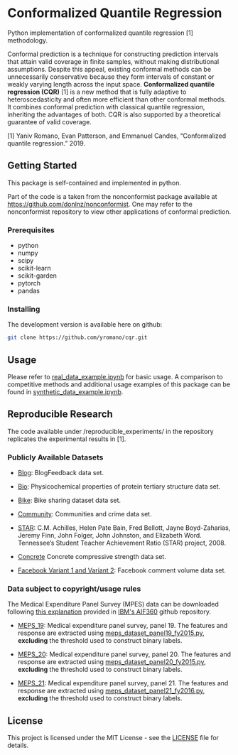 # Conformalized Quantile Regression

Python implementation of conformalized quantile regression [1] methodology.

Conformal prediction is a technique for constructing prediction intervals that attain valid coverage in finite samples, without making distributional assumptions. Despite this appeal, existing conformal methods can be unnecessarily conservative because they form intervals of constant or weakly varying length across the input space. **Conformalized quantile regression (CQR)** [1] is a new method that is fully adaptive to heteroscedasticity and often more efficient than other conformal methods. It combines conformal prediction with classical quantile regression, inheriting the advantages of both. CQR is also supported by a theoretical guarantee of valid coverage.

[1] Yaniv Romano, Evan Patterson, and Emmanuel Candes, “Conformalized quantile regression.” 2019.

## Getting Started

This package is self-contained and implemented in python.

Part of the code is a taken from the nonconformist package available at https://github.com/donlnz/nonconformist. One may refer to the nonconformist repository to view other applications of conformal prediction.  

### Prerequisites

* python
* numpy
* scipy
* scikit-learn
* scikit-garden
* pytorch
* pandas

### Installing

The development version is available here on github:
```bash
git clone https://github.com/yromano/cqr.git
```

## Usage

Please refer to [real_data_example.ipynb](real_data_example.ipynb) for basic usage. A comparison to competitive methods and additional usage examples of this package can be found in [synthetic_data_example.ipynb](synthetic_data_example.ipynb).

## Reproducible Research

The code available under /reproducible_experiments/ in the repository replicates the experimental results in [1].

### Publicly Available Datasets

* [Blog](https://archive.ics.uci.edu/ml/datasets/BlogFeedback): BlogFeedback data set.

* [Bio](https://archive.ics.uci.edu/ml/datasets/Physicochemical+Properties+of+Protein+Tertiary+Structure): Physicochemical  properties  of  protein  tertiary  structure  data  set.

* [Bike](https://archive.ics.uci.edu/ml/datasets/bike+sharing+dataset): Bike  sharing  dataset  data  set.

* [Community](http://archive.ics.uci.edu/ml/datasets/communities+and+crime): Communities   and   crime   data   set.

* [STAR](https://www.rdocumentation.org/packages/AER/versions/1.2-6/topics/STAR): C.M. Achilles, Helen Pate Bain, Fred Bellott, Jayne Boyd-Zaharias, Jeremy Finn, John Folger, John Johnston, and Elizabeth Word. Tennessee’s Student Teacher Achievement Ratio (STAR) project, 2008.

* [Concrete](http://archive.ics.uci.edu/ml/datasets/concrete+compressive+strength) Concrete compressive strength data set.

* [Facebook Variant 1 and Variant 2](https://archive.ics.uci.edu/ml/datasets/Facebook+Comment+Volume+Dataset): Facebook  comment  volume  data  set.

### Data subject to copyright/usage rules

The Medical Expenditure Panel Survey (MPES) data can be downloaded following [this explanation](https://github.com/IBM/AIF360/blob/master/aif360/data/raw/meps/README.md) provided in [IBM's AIF360](https://github.com/IBM/AIF360) github repository.

* [MEPS_19](https://meps.ahrq.gov/mepsweb/data_stats/download_data_files_detail.jsp?cboPufNumber=HC-181): Medical expenditure panel survey,  panel 19. The features and response are extracted using [meps_dataset_panel19_fy2015.py](https://github.com/IBM/AIF360/blob/master/aif360/datasets/meps_dataset_panel19_fy2015.py), **excluding** the threshold used to construct binary labels.

* [MEPS_20](https://meps.ahrq.gov/mepsweb/data_stats/download_data_files_detail.jsp?cboPufNumber=HC-181): Medical expenditure panel survey,  panel 20. The features and response are extracted using [meps_dataset_panel20_fy2015.py](https://github.com/IBM/AIF360/blob/master/aif360/datasets/meps_dataset_panel20_fy2015.py), **excluding** the threshold used to construct binary labels.

* [MEPS_21](https://meps.ahrq.gov/mepsweb/data_stats/download_data_files_detail.jsp?cboPufNumber=HC-192): Medical expenditure panel survey,  panel 21. The features and response are extracted using [meps_dataset_panel21_fy2016.py](https://github.com/IBM/AIF360/blob/master/aif360/datasets/meps_dataset_panel21_fy2016.py), **excluding** the threshold used to construct binary labels.

## License

This project is licensed under the MIT License - see the [LICENSE](LICENSE) file for details.
